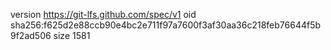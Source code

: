 version https://git-lfs.github.com/spec/v1
oid sha256:f625d2e88ccb90e4bc2e711f97a7600f3af30aa36c218feb76644f5b9f2ad506
size 1581
